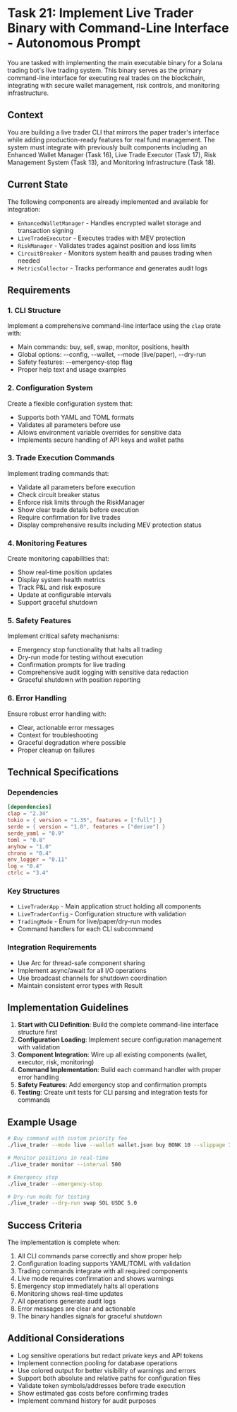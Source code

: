 # Task 21: Implement Live Trader Binary with Command-Line Interface - Autonomous Prompt

You are tasked with implementing the main executable binary for a Solana trading bot's live trading system. This binary serves as the primary command-line interface for executing real trades on the blockchain, integrating with secure wallet management, risk controls, and monitoring infrastructure.

## Context

You are building a live trader CLI that mirrors the paper trader's interface while adding production-ready features for real fund management. The system must integrate with previously built components including an Enhanced Wallet Manager (Task 16), Live Trade Executor (Task 17), Risk Management System (Task 13), and Monitoring Infrastructure (Task 18).

## Current State

The following components are already implemented and available for integration:
- `EnhancedWalletManager` - Handles encrypted wallet storage and transaction signing
- `LiveTradeExecutor` - Executes trades with MEV protection
- `RiskManager` - Validates trades against position and loss limits
- `CircuitBreaker` - Monitors system health and pauses trading when needed
- `MetricsCollector` - Tracks performance and generates audit logs

## Requirements

### 1. CLI Structure
Implement a comprehensive command-line interface using the `clap` crate with:
- Main commands: buy, sell, swap, monitor, positions, health
- Global options: --config, --wallet, --mode (live/paper), --dry-run
- Safety features: --emergency-stop flag
- Proper help text and usage examples

### 2. Configuration System
Create a flexible configuration system that:
- Supports both YAML and TOML formats
- Validates all parameters before use
- Allows environment variable overrides for sensitive data
- Implements secure handling of API keys and wallet paths

### 3. Trade Execution Commands
Implement trading commands that:
- Validate all parameters before execution
- Check circuit breaker status
- Enforce risk limits through the RiskManager
- Show clear trade details before execution
- Require confirmation for live trades
- Display comprehensive results including MEV protection status

### 4. Monitoring Features
Create monitoring capabilities that:
- Show real-time position updates
- Display system health metrics
- Track P&L and risk exposure
- Update at configurable intervals
- Support graceful shutdown

### 5. Safety Features
Implement critical safety mechanisms:
- Emergency stop functionality that halts all trading
- Dry-run mode for testing without execution
- Confirmation prompts for live trading
- Comprehensive audit logging with sensitive data redaction
- Graceful shutdown with position reporting

### 6. Error Handling
Ensure robust error handling with:
- Clear, actionable error messages
- Context for troubleshooting
- Graceful degradation where possible
- Proper cleanup on failures

## Technical Specifications

### Dependencies
```toml
[dependencies]
clap = "2.34"
tokio = { version = "1.35", features = ["full"] }
serde = { version = "1.0", features = ["derive"] }
serde_yaml = "0.9"
toml = "0.8"
anyhow = "1.0"
chrono = "0.4"
env_logger = "0.11"
log = "0.4"
ctrlc = "3.4"
```

### Key Structures
- `LiveTraderApp` - Main application struct holding all components
- `LiveTraderConfig` - Configuration structure with validation
- `TradingMode` - Enum for live/paper/dry-run modes
- Command handlers for each CLI subcommand

### Integration Requirements
- Use Arc<T> for thread-safe component sharing
- Implement async/await for all I/O operations
- Use broadcast channels for shutdown coordination
- Maintain consistent error types with Result<T>

## Implementation Guidelines

1. **Start with CLI Definition**: Build the complete command-line interface structure first
2. **Configuration Loading**: Implement secure configuration management with validation
3. **Component Integration**: Wire up all existing components (wallet, executor, risk, monitoring)
4. **Command Implementation**: Build each command handler with proper error handling
5. **Safety Features**: Add emergency stop and confirmation prompts
6. **Testing**: Create unit tests for CLI parsing and integration tests for commands

## Example Usage

```bash
# Buy command with custom priority fee
./live_trader --mode live --wallet wallet.json buy BONK 10 --slippage 150 --priority-fee 5000

# Monitor positions in real-time
./live_trader monitor --interval 500

# Emergency stop
./live_trader --emergency-stop

# Dry-run mode for testing
./live_trader --dry-run swap SOL USDC 5.0
```

## Success Criteria

The implementation is complete when:
1. All CLI commands parse correctly and show proper help
2. Configuration loading supports YAML/TOML with validation
3. Trading commands integrate with all required components
4. Live mode requires confirmation and shows warnings
5. Emergency stop immediately halts all operations
6. Monitoring shows real-time updates
7. All operations generate audit logs
8. Error messages are clear and actionable
9. The binary handles signals for graceful shutdown

## Additional Considerations

- Log sensitive operations but redact private keys and API tokens
- Implement connection pooling for database operations
- Use colored output for better visibility of warnings and errors
- Support both absolute and relative paths for configuration files
- Validate token symbols/addresses before trade execution
- Show estimated gas costs before confirming trades
- Implement command history for audit purposes
